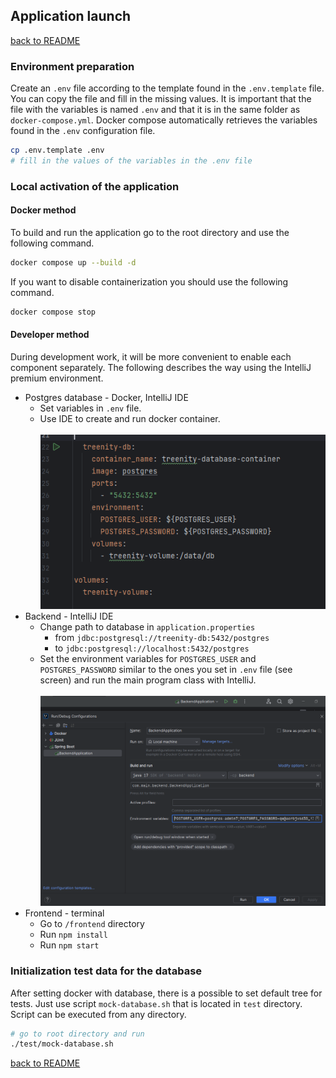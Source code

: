 ## Application launch
[back to README](./../README.md)

### Environment preparation
Create an `.env` file according to the template found in the `.env.template` file. You can copy the file and fill in the missing values. It is important that the file with the variables is named `.env` and that it is in the same folder as `docker-compose.yml`. Docker compose automatically retrieves the variables found in the `.env` configuration file.
```bash
cp .env.template .env
# fill in the values of the variables in the .env file
```

### Local activation of the application
#### Docker method
To build and run the application go to the root directory and use the following command.
```bash
docker compose up --build -d
```
If you want to disable containerization you should use the following command.
```bash
docker compose stop
```

#### Developer method
During development work, it will be more convenient to enable each component separately. The following describes the way using the IntelliJ premium environment.
* Postgres database - Docker, IntelliJ IDE
    * Set variables in `.env` file.
    * Use IDE to create and run docker container. </br></br> ![dev-db](./images/dev-db.png)
* Backend - IntelliJ IDE
    * Change path to database in `application.properties`
        * from `jdbc:postgresql://treenity-db:5432/postgres`
        * to `jdbc:postgresql://localhost:5432/postgres`
    * Set the environment variables for `POSTGRES_USER` and `POSTGRES_PASSWORD` similar to the ones you set in `.env` file (see screen) and run the main program class with IntelliJ. </br></br> ![dev-java](./images/dev-java.png)
* Frontend - terminal
    * Go to `/frontend` directory
    * Run `npm install`
    * Run `npm start`

### Initialization test data for the database
After setting docker with database, there is a possible to set default tree for tests. Just use script `mock-database.sh` that is located in `test` directory. Script can be executed from any directory.

```bash
# go to root directory and run
./test/mock-database.sh
```
[back to README](./../README.md)
